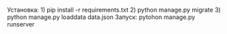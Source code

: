Установка:
    1) pip install -r requirements.txt
    2) python manage.py migrate 
    3) python manage.py loaddata data.json
Запуск:
    pytohon manage.py runserver
